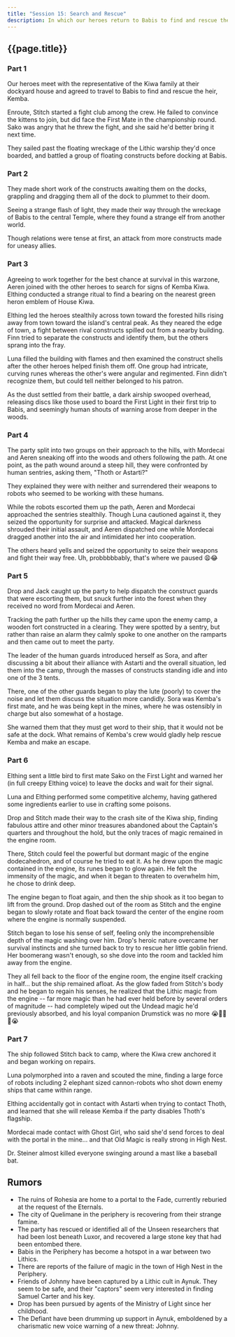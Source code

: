 ```yaml
---
title: "Session 15: Search and Rescue"
description: In which our heroes return to Babis to find and rescue the heir to House Kiwa.
---
```


## {{page.title}}

### Part 1

Our heroes meet with the representative of the Kiwa family at their dockyard house and agreed to travel to Babis to find and rescue the heir, Kemba.

Enroute, Stitch started a fight club among the crew. He failed to convince the kittens to join, but did face the First Mate in the championship round. Sako was angry that he threw the fight, and she said he'd better bring it next time.

They sailed past the floating wreckage of the Lithic warship they'd once boarded, and battled a group of floating constructs before docking at Babis.

### Part 2

They made short work of the constructs awaiting them on the docks, grappling and dragging them all of the dock to plummet to their doom.

Seeing a strange flash of light, they made their way through the wreckage of Babis to the central Temple, where they found a strange elf from another world.

Though relations were tense at first, an attack from more constructs made for uneasy allies.

### Part 3

Agreeing to work together for the best chance at survival in this warzone, Aeren joined with the other heroes to search for signs of Kemba Kiwa. Elthing conducted a strange ritual to find a bearing on the nearest green heron emblem of House Kiwa.

Elthing led the heroes stealthily across town toward the forested hills rising away from town toward the island's central peak. As they neared the edge of town, a fight between rival constructs spilled out from a nearby building. Finn tried to separate the constructs and identify them, but the others sprang into the fray.

Luna filled the building with flames and then examined the construct shells after the other heroes helped finish them off. One group had intricate, curving runes whereas the other's were angular and regimented. Finn didn't recognize them, but could tell neither belonged to his patron. 

As the dust settled from their battle, a dark airship swooped overhead, releasing discs like those used to board the First Light in their first trip to Babis, and seemingly human shouts of warning arose from deeper in the woods.

### Part 4

The party split into two groups on their approach to the hills, with Mordecai and Aeren sneaking off into the woods and others following the path. At one point, as the path wound around a steep hill, they were confronted by human sentries, asking them, "Thoth or Astarti?"

They explained they were with neither and surrendered their weapons to robots who seemed to be working with these humans.

While the robots escorted them up the path, Aeren and Mordecai approached the sentries stealthily. Though Luna cautioned against it, they seized the opportunity for surprise and attacked. Magical darkness shrouded their initial assault, and Aeren dispatched one while Mordecai dragged another into the air and intimidated her into cooperation.

The others heard yells and seized the opportunity to seize their weapons and fight their way free. Uh, probbbbbably, that's where we paused 😩😂


### Part 5

Drop and Jack caught up the party to help dispatch the construct guards that were escorting them, but snuck further into the forest when they received no word from Mordecai and Aeren.

Tracking the path further up the hills they came upon the enemy camp, a wooden fort constructed in a clearing. They were spotted by a sentry, but rather than raise an alarm they calmly spoke to one another on the ramparts and then came out to meet the party.

The leader of the human guards introduced herself as Sora, and after discussing a bit about their alliance with Astarti and the overall situation, led them into the camp, through the masses of constructs standing idle and into one of the 3 tents.

There, one of the other guards began to play the lute (poorly) to cover the noise and let them discuss the situation more candidly. Sora was Kemba's first mate, and he was being kept in the mines, where he was ostensibly in charge but also somewhat of a hostage.

She warned them that they must get word to their ship, that it would not be safe at the dock. What remains of Kemba's crew would gladly help rescue Kemba and make an escape.

### Part 6

Elthing sent a little bird to first mate Sako on the First Light and warned her (in full creepy Elthing voice) to leave the docks and wait for their signal.

Luna and Elthing performed some competitive alchemy, having gathered some ingredients earlier to use in crafting some poisons.

Drop and Stitch made their way to the crash site of the Kiwa ship, finding fabulous attire and other minor treasures abandoned about the Captain's quarters and throughout the hold, but the only traces of magic remained in the engine room.

There, Stitch could feel the powerful but dormant magic of the engine dodecahedron, and of course he tried to eat it. As he drew upon the magic contained in the engine, its runes began to glow again. He felt the immensity of the magic, and when it began to threaten to overwhelm him, he chose to drink deep.

The engine began to float again, and then the ship shook as it too began to lift from the ground. Drop dashed out of the room as Stitch and the engine began to slowly rotate and float back toward the center of the engine room where the engine is normally suspended.

Stitch began to lose his sense of self, feeling only the incomprehensible depth of the magic washing over him. Drop's heroic nature overcame her survival instincts and she turned back to try to rescue her little goblin friend. Her boomerang wasn't enough, so she dove into the room and tackled him away from the engine.

They all fell back to the floor of the engine room, the engine itself cracking in half... but the ship remained afloat. As the glow faded from Stitch's body and he began to regain his senses, he realized that the Lithic magic from the engine -- far more magic than he had ever held before by several orders of magnitude -- had completely wiped out the Undead magic he'd previously absorbed, and his loyal companion Drumstick was no more 😭🥁💀🥁😭

### Part 7

The ship followed Stitch back to camp, where the Kiwa crew anchored it and began working on repairs. 

Luna polymorphed into a raven and scouted the mine, finding a large force of robots including 2 elephant sized cannon-robots who shot down enemy ships that came within range.

Elthing accidentally got in contact with Astarti when trying to contact Thoth, and learned that she will release Kemba if the party disables Thoth's flagship.

Mordecai made contact with Ghost Girl, who said she'd send forces to deal with the portal in the mine... and that Old Magic is really strong in High Nest.

Dr. Steiner almost killed everyone swinging around a mast like a baseball bat.

## Rumors
* The ruins of Rohesia are home to a portal to the Fade, currently reburied at the request of the Eternals.
* The city of Quelimane in the periphery is recovering from their strange famine.
* The party has rescued or identified all of the Unseen researchers that had been lost beneath Luxor, and recovered a large stone key that had been entombed there.
* Babis in the Periphery has become a hotspot in a war between two Lithics.
* There are reports of the failure of magic in the town of High Nest in the Periphery.
* Friends of Johnny have been captured by a Lithic cult in Aynuk. They seem to be safe, and their "captors" seem very interested in finding Samuel Carter and his key.
* Drop has been pursued by agents of the Ministry of Light since her childhood.
* The Defiant have been drumming up support in Aynuk, emboldened by a charismatic new voice warning of a new threat: Johnny.
